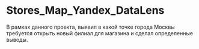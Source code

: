 # Stores_Map_Yandex_DataLens
В рамках данного проекта, выявил в какой точке города Москвы требуется открыть новый филиал для магазина и сделал определенные выводы.
